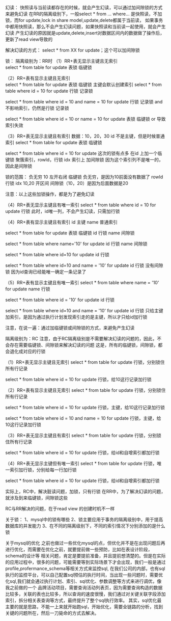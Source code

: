 幻读：
快照读与当前读都存在的时候，就会产生幻读，可以通过加间隙锁的方式来避免幻读
在RR的隔离级别下，一般select * from ... where... 是快照读，不加锁，而for update,lock in share model,update,delete都属于当前读，
如果事务中都用快照读，那么不会产生幻读问题，如果快照读和当前读一起使用，就会产生幻读
产生幻读的原因就是update,delete,insert对数据区间内的数据做了操作后，更新了read view导致的

解决幻读的方式：
select * from XX for update；这个可以加间隙锁


锁：
隔离级别为：RR时
（1）RR+表无显示主键且无索引  
select * from table for update 表锁 临键锁


（2）RR+表有显示主键且无索引  
select * from table for update 表锁 临键锁
主键会默认创建索引
select * from table where id = 10 for update 行锁  记录锁

select * from table where id = 10 and name = 10 for update 行锁  记录锁
and不影响索引，仍然是行锁 记录锁

select * from table where id = 10 or name = 10 for update 表锁 临键锁 
or 导致索引失效


（3）RR+表无显示主键且有索引
数据：10，20，30
id 不是主键，但是时候普通索引
select * from table for update 表锁 临键锁

select * from table where id = 10 for update 
这次的锁有点多
在id 上加一个临键锁
聚簇索引，rowId，行锁
idx 索引上 加间隙锁 因为这个索引列不是唯一的，因此是间隙锁

锁的范围：
负无穷  10 左开右闭 临键锁 负无穷，是因为10前面没有数据了
rowId 行锁
idx 10,20 开区间 间隙锁（10，20）是因为后面数据是20

注意：以上这些加锁操作，都是为了避免幻读

（4）RR+表无显示主键且有唯一索引
select * from table where id = 10 for update  行锁 
此时，id唯一列，不会产生幻读，只需加行锁


（4）RR+表有显示主键且有索引
id 主键
name 普通索引

select * from table for update
表锁 临键锁
id 行锁
name 间隙锁


select * from table where name='10' for update
id 行锁
name 间隙锁


select * from table where id=10 for update
id 行锁


select * from table where id=10 and name = '10' for update
id  行锁
没有间隙锁
因为id查询已经能唯一确定一条记录了


（5）RR+表有显示主键且有唯一索引
select * from table where  name = '10' for update
name 行锁

select * from table where  id = '10' for update
id 行锁


select * from table where id=10 and name = '10' for update
id 行锁
只给主键加索引，是因为通过执行计划发现索引走的是主键，所以才只给id加行锁

注意，在说一遍：通过加临键锁或间隙锁的方式，来避免产生幻读


隔离级别为：RC
注意，由于RC隔离级别是不需要解决幻读的问题的，因此，不会存在需要临键锁、间隙锁来解决幻读的问题
这是，所有的临键锁，间隙锁，都会退化成对应的行锁

（1）RR+表无显示主键且无索引
select * from table  for update
行锁，分别锁住所有行记录

select * from table where id = 10  for update
行锁，给10这行记录加行锁


（2）RR+表有显示主键且无索引
select * from table  for update
行锁，分别锁住所有行记录

select * from table where id = 10  for update
行锁，主键，给10这行记录加行锁

select * from table where id = 10 and name = 10  for update
行锁，主键，给10这行记录加行锁

（3）RR+表无显示主键且有索引
select * from table  for update
行锁，分别锁住所有行记录

select * from table where id = 10  for update
行锁，给id和自增索引都加行锁


（4）RR+表无显示主键但有唯一索引
select * from table  for update
行锁，唯一索引加行锁，分别给每一行加行锁

select * from table where id = 10  for update
行锁，给id和自增索引都加行锁

实际上，RC中，解决脏读问题，加锁，只有行锁
在RR中，为了解决幻读的问题，就涉及到来临键锁，间隙锁这些

RC与RR解决的问题，在于read view 的创建时机不一样


关于锁：
1、mysql中的锁有哪些
2、锁主要应用于事务的隔离级别中，用于提高数据库的并发能力
3、在不同的隔离级别下，不同的索引情况下分别添加的是什么锁

关于mysql的优化
之前也做过一些优化mysql的点，但优化并不是在出现问题后再进行优化，而需要在优化之前，就要提前做一些预防，比如在表设计阶段，schema的设计等
相关问题，肯定是要提前准备，并且提前想清楚的。但是在实际的应用过程中，很多的问题，可能需要等到实际场景下才会出现，我们一般是通过profile,profermance_schema等相关方式来监控sql,
在我们公司的内部，也有sql执行的监控平台，可以自己配置sql预估的执行时间，当出现一些问题时，需要优化sql,我们就会通过执行计划、索引、sql优化、参数调整等方式来进行调优，像我之前做的一个
品牌活动项目，需要查询活动列表页，因为需要查询构造的数据比较多，关联的表也比较多，所以查询的速度很慢，我们通过对关键关联字段添加索引，拆分相关表查询等方式，最终提升了整个sql执行效率。
其实，sql优化最主要的就是思路，不能一上来就开始跑sql，开始优化，需要全链路的分析，找到关键的问题所在，然后一刀毙命的方式去解决。







 








